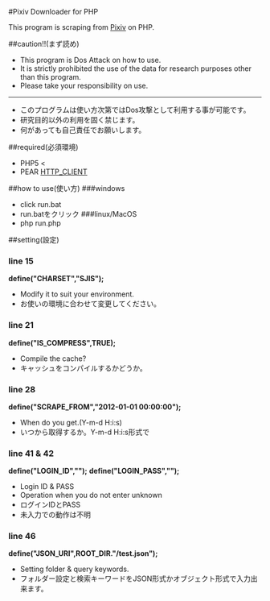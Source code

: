 #Pixiv Downloader for PHP

This program is scraping from [Pixiv](http://www.pixiv.net) on PHP.



##caution!!(まず読め)
* This program is Dos Attack on how to use.
* It is strictly prohibited the use of the data for research purposes other than this program.
* Please take your responsibility on use.
---
* このプログラムは使い方次第ではDos攻撃として利用する事が可能です。
* 研究目的以外の利用を固く禁じます。
* 何があっても自己責任でお願いします。

##required(必須環境)
- PHP5 <
- PEAR [HTTP_CLIENT](http://pear.php.net/package/HTTP_Client/redirected)

##how to use(使い方)
###windows
- click run.bat
- run.batをクリック
###linux/MacOS
- php run.php

##setting(設定)


### line 15

__define("CHARSET","SJIS");__

* Modify it to suit your environment.
* お使いの環境に合わせて変更してください。

### line 21

__define("IS_COMPRESS",TRUE);__

* Compile the cache?
* キャッシュをコンパイルするかどうか。

### line 28

__define("SCRAPE_FROM","2012-01-01 00:00:00");__

* When do you get.(Y-m-d H:i:s)
* いつから取得するか。Y-m-d H:i:s形式で

### line 41 & 42

__define("LOGIN_ID","");__
__define("LOGIN_PASS","");__

* Login ID & PASS
* Operation when you do not enter unknown
* ログインIDとPASS
* 未入力での動作は不明

### line 46

__define("JSON_URI",ROOT_DIR."/test.json");__

* Setting folder & query keywords.
* フォルダー設定と検索キーワードをJSON形式かオブジェクト形式で入力出来ます。